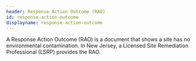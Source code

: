 ```yaml
---
header: Response Action Outcome (RAO)
id: response-action-outcome
displayname: response-action-outcome
---
```


A Response Action Outcome (RAO) is a document that shows a site has no environmental contamination. In New Jersey, a Licensed Site Remediation Professional (LSRP) provides the RAO.
